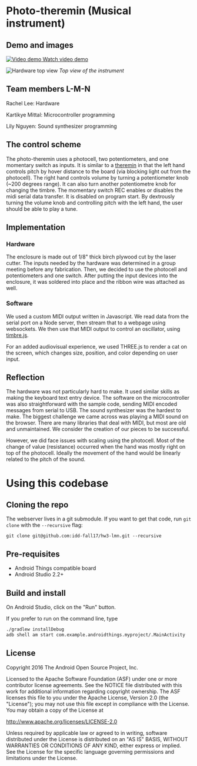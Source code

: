 # Photo-theremin (Musical instrument)

## Demo and images

[![Video demo](https://raw.githubusercontent.com/idd-fall17/hw3-lmn/master/media/demo-thumb.JPG) Watch video demo](https://youtu.be/CjBjLMEMnmk)

![Hardware top view](https://raw.githubusercontent.com/idd-fall17/hw3-lmn/master/media/hardware_top.jpg)
_Top view of the instrument_

## Team members L-M-N

Rachel Lee: Hardware

Kartikye Mittal: Microcontroller programming

Lily Nguyen: Sound synthesizer programming

## The control scheme

The photo-theremin uses a photocell, two potentiometers, and one momentary switch as inputs.
It is similar to a [theremin](https://www.youtube.com/watch?v=ajM4vYCZMZk) in that the left hand controls pitch by hover distance to the board (via blocking light out from the photocell).
The right hand controls volume by turning a potentiometer knob (~200 degrees range).
It can also turn another potentiometre knob for changing the timbre.
The momentary switch REC enables or disables the midi serial data transfer. It is disabled on program start.
By dextrously turning the volume knob and controlling pitch with the left hand, the user should be able to play a tune. 

## Implementation

### Hardware

The enclosure is made out of 1/8" thick birch plywood cut by the laser cutter.
The inputs needed by the hardware was determined in a group meeting before any fabrication.
Then, we decided to use the photocell and potentiometers and one switch.
After putting the input devices into the enclosure, it was soldered into place and the ribbon wire was attached as well.


### Software

We used a custom MIDI output written in Javascript. We read data from the serial port on a Node server, then stream that to a webpage using websockets. We then use that MIDI output to control an oscillator, using [timbre.js](https://github.com/mohayonao/timbre.js/).

For an added audiovisual experience, we used THREE.js to render a cat on the screen, which changes size, position, and color depending on user input.

## Reflection

The hardware was not particularly hard to make.
It used similar skills as making the keyboard text entry device.
The software on the microcontroller was also straightforward with the sample code, sending MIDI encoded messages from 
serial to USB.
The sound synthesizer was the hardest to make. The biggest challenge we came across was playing a MIDI sound on the browser. There are many libraries that deal with MIDI, but most are old and unmaintained.
We consider the creation of our pieces to be successful.

However, we did face issues with scaling using the photocell. Most of the change of value (resistance) occurred when the hand was mostly right on top of the photocell. Ideally the movement of the hand would be linearly related to the pitch of the sound.

# Using this codebase

## Cloning the repo

The webserver lives in a git submodule. If you want to get that code, run `git clone` with the `--recursive` flag:

```
git clone git@github.com:idd-fall17/hw3-lmn.git --recursive
```

## Pre-requisites

- Android Things compatible board
- Android Studio 2.2+


## Build and install

On Android Studio, click on the "Run" button.

If you prefer to run on the command line, type

```bash
./gradlew installDebug
adb shell am start com.example.androidthings.myproject/.MainActivity
```

## License

Copyright 2016 The Android Open Source Project, Inc.

Licensed to the Apache Software Foundation (ASF) under one or more contributor
license agreements.  See the NOTICE file distributed with this work for
additional information regarding copyright ownership.  The ASF licenses this
file to you under the Apache License, Version 2.0 (the "License"); you may not
use this file except in compliance with the License.  You may obtain a copy of
the License at

  http://www.apache.org/licenses/LICENSE-2.0

Unless required by applicable law or agreed to in writing, software
distributed under the License is distributed on an "AS IS" BASIS, WITHOUT
WARRANTIES OR CONDITIONS OF ANY KIND, either express or implied.  See the
License for the specific language governing permissions and limitations under
the License.
